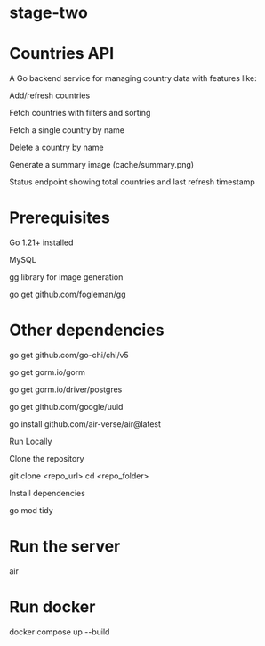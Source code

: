 # stage-two



# Countries API

A Go backend service for managing country data with features like:

Add/refresh countries

Fetch countries with filters and sorting

Fetch a single country by name

Delete a country by name

Generate a summary image (cache/summary.png)

Status endpoint showing total countries and last refresh timestamp


# Prerequisites

Go 1.21+ installed

MySQL 

gg library for image generation

go get github.com/fogleman/gg


# Other dependencies
go get github.com/go-chi/chi/v5

go get gorm.io/gorm

go get gorm.io/driver/postgres

go get github.com/google/uuid

go install github.com/air-verse/air@latest

Run Locally

Clone the repository

git clone <repo_url>
cd <repo_folder>


Install dependencies

go mod tidy


# Run the server
air

# Run docker
docker compose up --build

